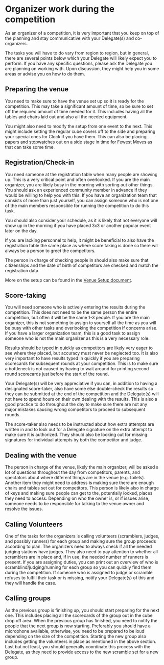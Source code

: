 # Organizer work during the competition

As an organizer of a competition, it is very important that you keep on top of the planning and stay communicative with your Delegate(s) and co-organizers.

The tasks you will have to do vary from region to region, but in general, there are several points below which your Delegate will likely expect you to perform. If you have any specific questions, please ask the Delegate you are planning on working with. Upon discussion, they might help you in some areas or advise you on how to do them.

## Preparing the venue

You need to make sure to have the venue set up so it is ready for the competition. This may take a significant amount of time, so be sure to set off the required amount of time needed for it. This includes having all the tables and chairs laid out and also all the needed equipment.

You might also need to modify the setup from one event to the next. This might include setting the regular cube covers off to the side and preparing your special ones for Clock if you have them. This can also be placing papers and stopwatches out on a side stage in time for Fewest Moves as that can take some time.

## Registration/Check-in

You need someone at the registration table when many people are showing up. This is a very critical point and often overlooked. If you are the main organizer, you are likely busy in the morning with sorting out other things. You should ask an experienced community member in advance if they would be willing to help you with this. If you have an organization team that consists of more than just yourself, you can assign someone who is not one of the main members responsible for running the competition to do this task.

You should also consider your schedule, as it is likely that not everyone will show up in the morning if you have placed 3x3 or another popular event later on the day.

If you are lacking personnel to help, it might be beneficial to also have the registration table the same place as where score taking is done so there will always be a person to greet the competitors.

The person in charge of checking people in should also make sure that citizenships and the date of birth of competitors are checked and match the registration data.

More on the setup can be found in the [Venue Setup document](https://www.worldcubeassociation.org/edudoc/organizer-guidelines/venue-setup.pdf).

## Score-taking

You will need someone who is actively entering the results during the competition. This does not need to be the same person the entire competition, but often it will be the same 1-3 people. If you are the main organizer, this is not something to assign to yourself all the time as you will be busy with other tasks and overlooking the competition if concerns arise. If you have a larger organization team, this is a good task to assign someone who is not the main organizer as this is a very necessary role.

Results should be typed in quickly as competitors are likely very eager to see where they placed, but accuracy must never be neglected too.
It is also very important to have results typed in quickly if you are preparing scorecards for subsequent rounds at your competition. This is to make sure a bottleneck is not caused by having to wait around for printing second round scorecards just before the start of the round.

Your Delegate(s) will be very appreciative if you can, in addition to having a designated score-taker, also have some else double-check the results so they can be submitted at the end of the competition and the Delegate(s) will not have to spend hours on their own dealing with the results. This is also a good practice to do throughout the day to make sure there are not any major mistakes causing wrong competitors to proceed to subsequent rounds.

The score-taker also needs to be instructed about how extra attempts are written in and to look out for a Delegate signature on the extra attempt to make sure it is authorized. They should also be looking out for missing signatures for individual attempts by both the competitor and judge.

## Dealing with the venue

The person in charge of the venue, likely the main organizer, will be asked a lot of questions throughout the day from competitors, parents, and spectators about where different things are in the venue (e.g. toilets). Another item they might need to address is making sure there are enough chairs and tables set out for competitors. This person is likely also in charge of keys and making sure people can get to the, potentially locked, places they need to access.
Depending on who the owner is, or if issues arise, someone needs to be responsible for talking to the venue owner and resolve the issues.

## Calling Volunteers

One of the tasks for the organizers is calling volunteers (scramblers, judges, and possibly runners) for each group and making sure the group proceeds according to plan. The organizers need to always check if all the needed judging stations have judges. They also need to pay attention to whether all scramblers are in place and, if in use, the needed number of runners is present. If you are assigning duties, you can print out an overview of who is scramblind/judging/running for each group so you can quickly find them during the competition. If someone who is assigned to judge or scramble refuses to fulfill their task or is missing, notify your Delegate(s) of this and they will handle the case.

## Calling groups

As the previous group is finishing up, you should start preparing for the next one. This includes placing all the scorecards of the group out in the cube drop off area. When the previous group has finished, you need to notify the people that the next group is now starting. Preferably you should have a microphone available, otherwise, you need to be prepared to be loud depending on the size of the competition. Starting the new group also includes getting the volunteers in place as mentioned in the above section. Last but not least, you should generally coordinate this process with the Delegate, as they need to provide access to the new scramble set for a new group.
